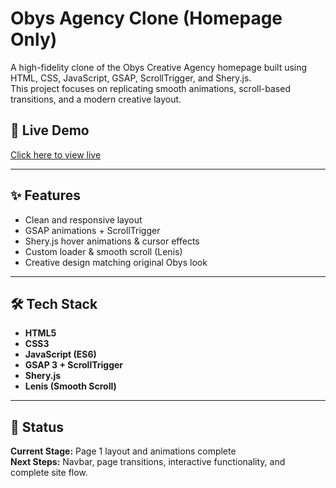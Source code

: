 # Obys Agency Clone (Homepage Only)

A high-fidelity clone of the Obys Creative Agency homepage built using HTML, CSS, JavaScript, GSAP, ScrollTrigger, and Shery.js.  
This project focuses on replicating smooth animations, scroll-based transitions, and a modern creative layout.

## 🚀 Live Demo
[Click here to view live](obys-agency-vimal.vercel.app) 

---

## ✨ Features

- Clean and responsive layout
- GSAP animations + ScrollTrigger
- Shery.js hover animations & cursor effects
- Custom loader & smooth scroll (Lenis)
- Creative design matching original Obys look

---

## 🛠️ Tech Stack

- **HTML5**
- **CSS3**
- **JavaScript (ES6)**
- **GSAP 3 + ScrollTrigger**
- **Shery.js**
- **Lenis (Smooth Scroll)**

---

## 📌 Status

**Current Stage:** Page 1 layout and animations complete  
**Next Steps:** Navbar, page transitions, interactive functionality, and complete site flow.